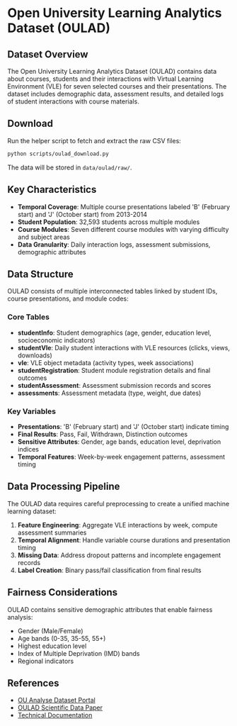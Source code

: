 # Open University Learning Analytics Dataset (OULAD)

## Dataset Overview

The Open University Learning Analytics Dataset (OULAD) contains data about courses, students and their interactions with Virtual Learning Environment (VLE) for seven selected courses and their presentations. The dataset includes demographic data, assessment results, and detailed logs of student interactions with course materials.

## Download

Run the helper script to fetch and extract the raw CSV files:

```bash
python scripts/oulad_download.py
```

The data will be stored in `data/oulad/raw/`.

## Key Characteristics

- **Temporal Coverage**: Multiple course presentations labeled 'B' (February start) and 'J' (October start) from 2013-2014
- **Student Population**: 32,593 students across multiple modules
- **Course Modules**: Seven different course modules with varying difficulty and subject areas
- **Data Granularity**: Daily interaction logs, assessment submissions, demographic attributes

## Data Structure

OULAD consists of multiple interconnected tables linked by student IDs, course presentations, and module codes:

### Core Tables
- **studentInfo**: Student demographics (age, gender, education level, socioeconomic indicators)
- **studentVle**: Daily student interactions with VLE resources (clicks, views, downloads)
- **vle**: VLE object metadata (activity types, week associations)
- **studentRegistration**: Student module registration details and final outcomes
- **studentAssessment**: Assessment submission records and scores
- **assessments**: Assessment metadata (type, weight, due dates)

### Key Variables
- **Presentations**: 'B' (February start) and 'J' (October start) indicate timing
- **Final Results**: Pass, Fail, Withdrawn, Distinction outcomes
- **Sensitive Attributes**: Gender, age bands, education level, deprivation indices
- **Temporal Features**: Week-by-week engagement patterns, assessment timing

## Data Processing Pipeline

The OULAD data requires careful preprocessing to create a unified machine learning dataset:

1. **Feature Engineering**: Aggregate VLE interactions by week, compute assessment summaries
2. **Temporal Alignment**: Handle variable course durations and presentation timing
3. **Missing Data**: Address dropout patterns and incomplete engagement records
4. **Label Creation**: Binary pass/fail classification from final results

## Fairness Considerations

OULAD contains sensitive demographic attributes that enable fairness analysis:
- Gender (Male/Female)
- Age bands (0-35, 35-55, 55+)
- Highest education level
- Index of Multiple Deprivation (IMD) bands
- Regional indicators

## References

- [OU Analyse Dataset Portal](https://analyse.kmi.open.ac.uk/open-dataset)
- [OULAD Scientific Data Paper](https://www.nature.com/articles/sdata2017171)
- [Technical Documentation](https://pmc.ncbi.nlm.nih.gov/articles/PMC5704676/)